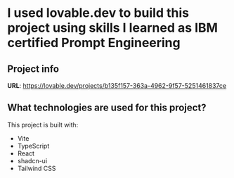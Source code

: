 # I used lovable.dev to build this project using skills I learned as IBM certified Prompt Engineering 


## Project info

**URL**: https://lovable.dev/projects/b135f157-363a-4962-9f57-5251461837ce


## What technologies are used for this project?

This project is built with:

- Vite
- TypeScript
- React
- shadcn-ui
- Tailwind CSS

